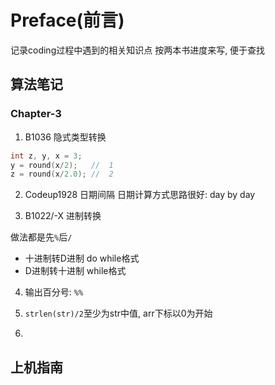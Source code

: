 # Preface(前言)
记录coding过程中遇到的相关知识点
按两本书进度来写, 便于查找

## 算法笔记

### Chapter-3
1. B1036 隐式类型转换

```cpp
int z, y, x = 3;
y = round(x/2);   //  1
z = round(x/2.0); //  2
```

2. Codeup1928 日期间隔
日期计算方式思路很好: day by day

3. B1022/-X 进制转换

做法都是先`%`后`/`

* 十进制转D进制 do while格式
* D进制转十进制 while格式

4. 输出百分号: `%%`

5. `strlen(str)/2`至少为str中值, arr下标以0为开始

6.


## 上机指南